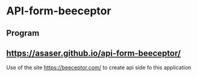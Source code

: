 # API-form-beeceptor

## Program
## https://asaser.github.io/api-form-beeceptor/

Use of the site https://beeceptor.com/ to create api side fo this application

